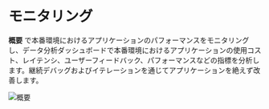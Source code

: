 # モニタリング

**概要** で本番環境におけるアプリケーションのパフォーマンスをモニタリングし、データ分析ダッシュボードで本番環境におけるアプリケーションの使用コスト、レイテンシ、ユーザーフィードバック、パフォーマンスなどの指標を分析します。継続デバッグおよびイテレーションを通じてアプリケーションを絶えず改善します。

![概要](https://assets-docs.dify.ai/dify-enterprise-mintlify/jp/guides/monitoring/45c8580f167e27c9e26784b5426987d0.png)